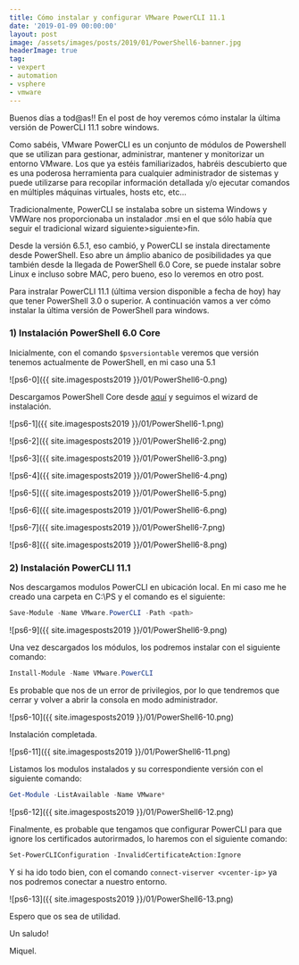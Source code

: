 ```yaml
---
title: Cómo instalar y configurar VMware PowerCLI 11.1
date: '2019-01-09 00:00:00'
layout: post
image: /assets/images/posts/2019/01/PowerShell6-banner.jpg
headerImage: true
tag:
- vexpert
- automation
- vsphere
- vmware
---
```


Buenos días a tod@as!!
En el post de hoy veremos cómo instalar la última versión de PowerCLI 11.1 sobre windows.

Como sabéis, VMware PowerCLI es un conjunto de módulos de Powershell que se utilizan para gestionar, administrar, mantener y monitorizar un entorno VMware. 
Los que ya estéis familiarizados, habréis descubierto que es una poderosa herramienta para cualquier administrador de sistemas y puede utilizarse para recopilar información detallada y/o ejecutar comandos en múltiples máquinas virtuales, hosts etc, etc...

Tradicionalmente, PowerCLI se instalaba sobre un sistema Windows y VMWare nos proporcionaba un instalador .msi en el que sólo había que seguir el tradicional wizard siguiente>siguiente>fin.

Desde la versión 6.5.1, eso cambió, y PowerCLI se instala directamente desde PowerShell. Eso abre un ámplio abanico de posibilidades ya que también desde la llegada de PowerShell 6.0 Core, se puede instalar sobre Linux e incluso sobre MAC, pero bueno, eso lo veremos en otro post.

Para instralar PowerCLI 11.1 (última version disponible a fecha de hoy) hay que tener PowerShell 3.0 o superior. A continuación vamos a ver cómo instalar la última versión de PowerShell para windows.

### 1) Instalación PowerShell 6.0 Core

Inicialmente, con el comando `$psversiontable` veremos que versión tenemos actualmente de PowerShell, en mi caso una 5.1

![ps6-0]({{ site.imagesposts2019 }}/01/PowerShell6-0.png)

Descargamos PowerShell Core desde [aquí](https://github.com/PowerShell/PowerShell) y seguimos el wizard de instalación.

![ps6-1]({{ site.imagesposts2019 }}/01/PowerShell6-1.png)

![ps6-2]({{ site.imagesposts2019 }}/01/PowerShell6-2.png)

![ps6-3]({{ site.imagesposts2019 }}/01/PowerShell6-3.png)

![ps6-4]({{ site.imagesposts2019 }}/01/PowerShell6-4.png)

![ps6-5]({{ site.imagesposts2019 }}/01/PowerShell6-5.png)

![ps6-6]({{ site.imagesposts2019 }}/01/PowerShell6-6.png)

![ps6-7]({{ site.imagesposts2019 }}/01/PowerShell6-7.png)

![ps6-8]({{ site.imagesposts2019 }}/01/PowerShell6-8.png)

### 2) Instalación PowerCLI 11.1

Nos descargamos modulos PowerCLI en ubicación local. En mi caso me he creado una carpeta en C:\PS y el comando es el siguiente:

```powershell
Save-Module -Name VMware.PowerCLI -Path <path>
```

![ps6-9]({{ site.imagesposts2019 }}/01/PowerShell6-9.png)

Una vez descargados los módulos, los podremos instalar con el siguiente comando:

```powershell
Install-Module -Name VMware.PowerCLI
```

Es probable que nos de un error de privilegios, por lo que tendremos que cerrar y volver a abrir la consola en modo administrador.

![ps6-10]({{ site.imagesposts2019 }}/01/PowerShell6-10.png)

Instalación completada.

![ps6-11]({{ site.imagesposts2019 }}/01/PowerShell6-11.png)

Listamos los modulos instalados y su correspondiente versión con el siguiente comando:

```powershell
Get-Module -ListAvailable -Name VMware*
```

![ps6-12]({{ site.imagesposts2019 }}/01/PowerShell6-12.png)

Finalmente, es probable que tengamos que configurar PowerCLI para que ignore los certificados autorirmados, lo haremos con el siguiente comando:


```powershell
Set-PowerCLIConfiguration -InvalidCertificateAction:Ignore
```

Y si ha ido todo bien, con el comando `connect-viserver <vcenter-ip>` ya nos podremos conectar a nuestro entorno.

![ps6-13]({{ site.imagesposts2019 }}/01/PowerShell6-13.png)

Espero que os sea de utilidad.

Un saludo!

Miquel.


